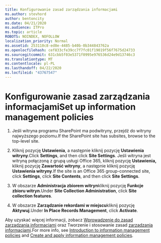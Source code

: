 ```yaml
---
title: Konfigurowanie zasad zarządzania informacjami
ms.author: stevhord
author: bentoncity
ms.date: 04/21/2020
ms.audience: ITPro
ms.topic: article
ROBOTS: NOINDEX, NOFOLLOW
localization_priority: Normal
ms.assetid: 253110c8-ed8e-4485-b40b-0b344843762a
ms.openlocfilehash: cef833cfe39cc7f7fc01f19019f56f7675d24733
ms.sourcegitcommit: 631cbb5f03e5371f0995e976536d24e9d13746c3
ms.translationtype: MT
ms.contentlocale: pl-PL
ms.lasthandoff: 04/22/2020
ms.locfileid: "43767547"
---
```

# <a name="set-up-information-management-policies"></a><span data-ttu-id="7f36e-102">Konfigurowanie zasad zarządzania informacjami</span><span class="sxs-lookup"><span data-stu-id="7f36e-102">Set up information management policies</span></span>

1. <span data-ttu-id="7f36e-103">Jeśli witryna programu SharePoint ma podwitryny, przejdź do witryny najwyższego poziomu.</span><span class="sxs-lookup"><span data-stu-id="7f36e-103">If the SharePoint site has subsites, browse to the top-level site.</span></span>
    
2. <span data-ttu-id="7f36e-104">Kliknij pozycję **Ustawienia**, a następnie kliknij pozycję **Ustawienia witryny**.</span><span class="sxs-lookup"><span data-stu-id="7f36e-104">Click **Settings**, and then click **Site Settings**.</span></span> <span data-ttu-id="7f36e-105">Jeśli witryna jest witryną połączoną z grupą usługi Office 365, kliknij pozycję **Ustawienia,** kliknij pozycję **Zawartość witryny**, a następnie kliknij pozycję **Ustawienia witryny**.</span><span class="sxs-lookup"><span data-stu-id="7f36e-105">If the site is an Office 365 group-connected site, click **Settings**, click **Site Contents**, and then click **Site Settings**.</span></span>
    
3. <span data-ttu-id="7f36e-106">W obszarze **Administracja zbiorem witryn**kliknij pozycję **Funkcje zbioru witryn**.</span><span class="sxs-lookup"><span data-stu-id="7f36e-106">Under **Site Collection Administration**, click **Site collection features**.</span></span>
    
4. <span data-ttu-id="7f36e-107">W obszarze **Zarządzanie rekordami w miejscu**kliknij pozycję **Aktywuj**.</span><span class="sxs-lookup"><span data-stu-id="7f36e-107">Under **In Place Records Management**, click **Activate**.</span></span>
    
<span data-ttu-id="7f36e-108">Aby uzyskać więcej informacji, zobacz [Wprowadzenie do zasad zarządzania informacjami](https://go.microsoft.com/fwlink/?linkid=404239) oraz Tworzenie i stosowanie zasad [zarządzania informacjami](https://go.microsoft.com/fwlink/?linkid=2003916).</span><span class="sxs-lookup"><span data-stu-id="7f36e-108">For more info, see [Introduction to information management policies](https://go.microsoft.com/fwlink/?linkid=404239) and [Create and apply information management policies](https://go.microsoft.com/fwlink/?linkid=2003916).</span></span>
  


